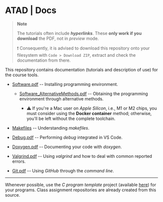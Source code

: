 # ATAD | Docs

> **Note**
>
> The tutorials often include ***hyperlinks***. These **only work if you download** the PDF, not in *preview* mode.
>
> :exclamation: Consequently, it is advised to download this repository onto your filesystem with `Code > Download ZIP`, extract and check the documentation from there.
>

This repository contains documentation (tutorials and description of use) for the course tools.

- [Software.pdf](Software.pdf) -- Installing programming environment.

  - [Software_AlternativeMethods.pdf](Software_AlternativeMethods.pdf) -- Obtaining the programming environment through alternative methods.

    - :warning: If you're a Mac user on *Apple Silicon*, i.e., M1 or M2 chips, you must consider using the **Docker container** method; otherwise, you'll be left without the complete toolchain.

- [Makefiles](Makefiles.pdf) -- Understanding *makefiles*.

- [Debug.pdf](Debug.pdf) -- Performing *debug* integrated in VS Code.

- [Doxygen.pdf](Doxygen.pdf) -- Documenting your code with *doxygen*.

- [Valgrind.pdf](Valgrind.pdf) -- Using *valgrind* and how to deal with common reported errors.

- [Git.pdf](Git.pdf) -- Using *GitHub* through the *command line*.

---

Whenever possible, use the *C program template* project (available [here](https://github.com/estsetubal-atad/CProgram_Template)) for your programs. Class assignment repositories are already created from this source.

